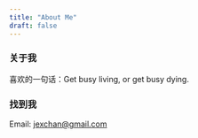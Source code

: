 ```yaml
---
title: "About Me"
draft: false
---
```


### 关于我
喜欢的一句话：Get busy living, or get busy dying.

### 找到我

Email: jexchan@gmail.com
